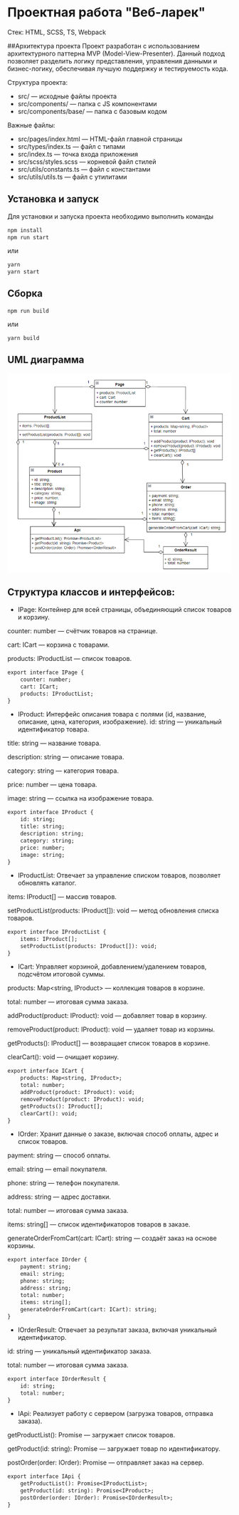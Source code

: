 # Проектная работа "Веб-ларек"

Стек: HTML, SCSS, TS, Webpack

##Архитектура проекта
Проект разработан с использованием архитектурного паттерна MVP (Model-View-Presenter). Данный подход позволяет разделить логику представления, управления данными и бизнес-логику, обеспечивая лучшую поддержку и тестируемость кода.

Структура проекта:
- src/ — исходные файлы проекта
- src/components/ — папка с JS компонентами
- src/components/base/ — папка с базовым кодом

Важные файлы:
- src/pages/index.html — HTML-файл главной страницы
- src/types/index.ts — файл с типами
- src/index.ts — точка входа приложения
- src/scss/styles.scss — корневой файл стилей
- src/utils/constants.ts — файл с константами
- src/utils/utils.ts — файл с утилитами

## Установка и запуск
Для установки и запуска проекта необходимо выполнить команды

```
npm install
npm run start
```

или

```
yarn
yarn start
```
## Сборка

```
npm run build
```

или

```
yarn build
```

## UML диаграмма

![UML](./src/images/UML.png)

## Структура классов и интерфейсов:
- IPage: Контейнер для всей страницы, объединяющий список товаров и корзину.

counter: number — счётчик товаров на странице.

cart: ICart — корзина с товарами.

products: IProductList — список товаров.

```
export interface IPage {
	counter: number;
	cart: ICart;
	products: IProductList;
}
```

- IProduct: Интерфейс описания товара с полями (id, название, описание, цена, категория, изображение).
id: string — уникальный идентификатор товара.

title: string — название товара.

description: string — описание товара.

category: string — категория товара.

price: number — цена товара.

image: string — ссылка на изображение товара.

```
export interface IProduct {
	id: string;
	title: string;
	description: string;
	category: string;
	price: number;
	image: string;
}
```

- IProductList: Отвечает за управление списком товаров, позволяет обновлять каталог.

items: IProduct[] — массив товаров.

setProductList(products: IProduct[]): void — метод обновления списка товаров.

```
export interface IProductList {
	items: IProduct[];
    setProductList(products: IProduct[]): void;
}
```

- ICart: Управляет корзиной, добавлением/удалением товаров, подсчётом итоговой суммы.

products: Map<string, IProduct> — коллекция товаров в корзине.

total: number — итоговая сумма заказа.

addProduct(product: IProduct): void — добавляет товар в корзину.

removeProduct(product: IProduct): void — удаляет товар из корзины.

getProducts(): IProduct[] — возвращает список товаров в корзине.

clearCart(): void — очищает корзину.

```
export interface ICart {
	products: Map<string, IProduct>;
    total: number;
	addProduct(product: IProduct): void;
	removeProduct(product: IProduct): void;
    getProducts(): IProduct[];
    clearCart(): void;
}
```

- IOrder: Хранит данные о заказе, включая способ оплаты, адрес и список товаров.

payment: string — способ оплаты.

email: string — email покупателя.

phone: string — телефон покупателя.

address: string — адрес доставки.

total: number — итоговая сумма заказа.

items: string[] — список идентификаторов товаров в заказе.

generateOrderFromCart(cart: ICart): string — создаёт заказ на основе корзины.

```
export interface IOrder {
	payment: string;
	email: string;
	phone: string;
	address: string;
	total: number;
	items: string[];
	generateOrderFromCart(cart: ICart): string;
}
```

- IOrderResult: Отвечает за результат заказа, включая уникальный идентификатор.

id: string — уникальный идентификатор заказа.

total: number — итоговая сумма заказа.

```
export interface IOrderResult {
	id: string;
    total: number;
}
```

- IApi: Реализует работу с сервером (загрузка товаров, отправка заказа).

getProductList(): Promise<IProductList> — загружает список товаров.

getProduct(id: string): Promise<IProduct> — загружает товар по идентификатору.

postOrder(order: IOrder): Promise<IOrderResult> — отправляет заказ на сервер.
```
export interface IApi {
	getProductList(): Promise<IProductList>;
	getProduct(id: string): Promise<IProduct>;
	postOrder(order: IOrder): Promise<IOrderResult>;
}
```
